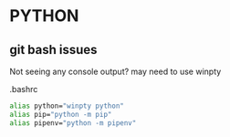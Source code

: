 # PYTHON

## git bash issues

Not seeing any console output? may need to use winpty

.bashrc

```bash
alias python="winpty python"
alias pip="python -m pip"
alias pipenv="python -m pipenv"
```
